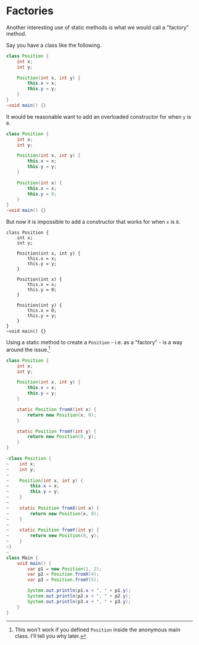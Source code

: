# Factories

Another interesting use of static methods is what we would call a "factory"
method.

Say you have a class like the following.

```java
class Position {
    int x;
    int y;

    Position(int x, int y) {
        this.x = x;
        this.y = y;
    }
}
~void main() {}
```

It would be reasonable want to add an overloaded constructor for when `y` is `0`.

```java
class Position {
    int x;
    int y;

    Position(int x, int y) {
        this.x = x;
        this.y = y;
    }

    Position(int x) {
        this.x = x;
        this.y = 0;
    }
}
~void main() {}
```

But now it is impossible to add a constructor that works for when `x` is `0`.

```java,does_not_compile
class Position {
    int x;
    int y;

    Position(int x, int y) {
        this.x = x;
        this.y = y;
    }

    Position(int x) {
        this.x = x;
        this.y = 0;
    }

    Position(int y) {
        this.x = 0;
        this.y = y;
    }
}
~void main() {}
```

Using a static method to create a `Position` - i.e. as a "factory" - is a way around the issue.[^note]

```java
class Position {
    int x;
    int y;

    Position(int x, int y) {
        this.x = x;
        this.y = y;
    }

    static Position fromX(int x) {
        return new Position(x, 0);
    }

    static Position fromY(int y) {
        return new Position(0, y);
    }
}
```
```java
~class Position {
~    int x;
~    int y;
~
~    Position(int x, int y) {
~        this.x = x;
~        this.y = y;
~    }
~
~    static Position fromX(int x) {
~        return new Position(x, 0);
~    }
~
~    static Position fromY(int y) {
~        return new Position(0, y);
~    }
~}
~
class Main {
    void main() {
        var p1 = new Position(1, 2);
        var p2 = Position.fromX(4);
        var p3 = Position.fromY(5);

        System.out.println(p1.x + ", " + p1.y);
        System.out.println(p2.x + ", " + p2.y);
        System.out.println(p3.x + ", " + p3.y);
    }
}
```

[^note]: This won't work if you defined `Position` inside the anonymous main class. I'll tell you why later.